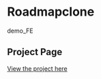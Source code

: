 # Roadmapclone
demo_FE
## Project Page
[View the project here](https://github.com/DyLan1401/Roadmapclone)

